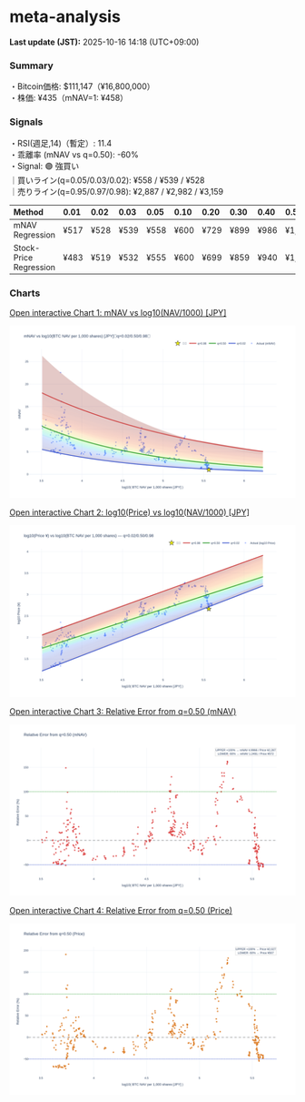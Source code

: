 # meta-analysis


<!--REPORT:START-->
**Last update (JST):** 2025-10-16 14:18 (UTC+09:00)

### Summary
・Bitcoin価格: $111,147（¥16,800,000）  
・株価: ¥435（mNAV=1: ¥458）

### Signals
・RSI(週足,14)（暫定）: 11.4  
・乖離率 (mNAV vs q=0.50): -60%  
・Signal: 🟣 強買い  
｜買いライン(q=0.05/0.03/0.02): ¥558 / ¥539 / ¥528  
｜売りライン(q=0.95/0.97/0.98): ¥2,887 / ¥2,982 / ¥3,159

| Method                 | 0.01   | 0.02   | 0.03   | 0.05   | 0.10   | 0.20   | 0.30   | 0.40   | 0.50   | 0.60   | 0.70   | 0.80   | 0.90   | 0.95   | 0.97   | 0.98   | 0.99   |
|:-----------------------|:-------|:-------|:-------|:-------|:-------|:-------|:-------|:-------|:-------|:-------|:-------|:-------|:-------|:-------|:-------|:-------|:-------|
| mNAV Regression        | ¥517   | ¥528   | ¥539   | ¥558   | ¥600   | ¥729   | ¥899   | ¥986   | ¥1,144 | ¥1,331 | ¥1,484 | ¥1,890 | ¥2,516 | ¥2,887 | ¥2,982 | ¥3,159 | ¥3,161 |
| Stock-Price Regression | ¥483   | ¥519   | ¥532   | ¥555   | ¥600   | ¥699   | ¥859   | ¥940   | ¥1,013 | ¥1,181 | ¥1,410 | ¥1,817 | ¥2,349 | ¥2,562 | ¥2,606 | ¥2,865 | ¥2,878 |

### Charts
[Open interactive Chart 1: mNAV vs log10(NAV/1000) [JPY]](https://tkzm240.github.io/meta-analysis/fig1.html)

![fig1](assets/fig1.png)

[Open interactive Chart 2: log10(Price) vs log10(NAV/1000) [JPY]](https://tkzm240.github.io/meta-analysis/fig2.html)

![fig2](assets/fig2.png)

[Open interactive Chart 3: Relative Error from q=0.50 (mNAV)](https://tkzm240.github.io/meta-analysis/fig3.html)

![fig3](assets/fig3.png)

[Open interactive Chart 4: Relative Error from q=0.50 (Price)](https://tkzm240.github.io/meta-analysis/fig4.html)

![fig4](assets/fig4.png)
<!--REPORT:END-->
